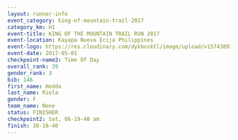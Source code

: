 ```yaml
---
layout: runner-info 
event_category: king-of-mountain-trail-2017 
category_km: H1 
event-title: KING OF THE MOUNTAIN TRAIL RUN 2017 
event-location: Kayapa Nueva Ecija Philippines 
event-logo: https://res.cloudinary.com/dykbosktl/image/upload/v1574389360/Logo/kotmnewlogo_t9vtqr.png 
event-date: 2017-05-01 
checkpoint-name2: Time Of Day 
overall_rank: 39
gender_rank: 3
bib: 146
first_name: Hedda
last_name: Riola
gender: F
team_name: None
status: FINISHER
checkpoint2: Sat, 06-19-40 am
finish: 38-18-40
---
```

